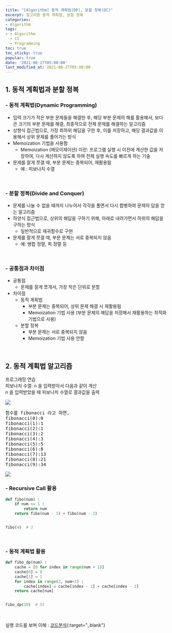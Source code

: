 ```yaml
---
title: "[Algorithm] 동적 계획법(DP), 분할 정복(DC)"
excerpt: 알고리즘 동적 계획법, 분할 정복
categories:
- Algorithm
tags:
- - Algorithm
  - CS
  - Programming
toc: true
toc_sticky: true
popular: true
date: '2021-08-27T05:00:00'
last_modified_at: 2021-08-27T05:00:00
---
```


## 1. 동적 계획법과 분할 정복


### - 동적 계획법(Dynamic Programming)

- 입력 크기가 작은 부분 문제들을 해결한 후, 해당 부분 문제의 해를 활용해서, 보다 큰 크기의 부분 문제를 해결, 최종적으로 전체 문제를 해결하는 알고리즘
- 상향식 접근법으로, 가장 최하위 해답을 구한 후, 이를 저장하고, 해당 결과값을 이용해서 상위 문제를 풀어가는 방식 
- Memoization 기법을 사용함
    - Memoization (메모이제이션) 이란: 프로그램 실행 시 이전에 계산한 값을 저장하여, 다시 계산하지 않도록 하여 전체 실행 속도를 빠르게 하는 기술
- 문제를 잘게 쪼갤 때, 부분 문제는 중복되어, 재활용됨
    - 예 : 피보나치 수열


<br>

### -  분할 정복(Divide and Conquer)

- 문제를 나눌 수 없을 때까지 나누어서 각각을 풀면서 다시 합병하여 문제의 답을 얻는 알고리즘
- 하양식 접근법으로, 상위의 해답을 구하기 위해, 아래로 내려가면서 하위의 해답을 구하는 방식
    - 일반적으로 재귀함수로 구현
- 문제를 잘게 쪼갤 때, 부분 문제는 서로 중복되지 않음
    - 예: 병합 정렬, 퀵 정렬 등


<br>

### - 공통점과 차이점

- 공통점
  - 문제를 잘게 쪼개서, 가장 작은 단위로 분할
- 차이점
  - 동적 계획법
    - 부분 문제는 중복되어, 상위 문제 해결 시 재활용됨
    - Memoization 기법 사용 (부분 문제의 해답을 저장해서 재활용하는 최적화 기법으로 사용)
  - 분할 정복
    - 부분 문제는 서로 중복되지 않음
    - Memoization 기법 사용 안함


<br>

## 2. 동적 계획법 알고리즘

프로그래밍 연습<br>
피보나치 수열: n 을 입력받아서 다음과 같이 계산<br>
n 을 입력받았을 때 피보나치 수열로 결과값을 출력<br>

<img src="https://www.fun-coding.org/00_Images/Fibonacci.png" />

<pre>
함수를 fibonacci 라고 하면,
fibonacci(0):0
fibonacci(1):1
fibonacci(2):1
fibonacci(3):2
fibonacci(4):3
fibonacci(5):5
fibonacci(6):8
fibonacci(7):13
fibonacci(8):21
fibonacci(9):34
</pre>

<img src="https://www.fun-coding.org/00_Images/dp.png" />


<br>

### - Recursive Call 활용

```python
def fibo(num) :
    if num <= 1 :
        return num
    return fibo(num - 1) + fibo(num - 2)


fibo(4)  # 3
```


<br>

### - 동적 계획법 활용

```python
def fibo_dp(num) :
    cache = [0 for index in range(num + 1)]
    cache[0] = 0
    cache[1] = 1
    for index in range(2, num+1) :
        cache[index] = cache[index - 1] + cache[index - 2]
    return cache[num]


fibo_dp(10)  # 55
```

<br>

실행 코드를 보며 이해 : [코드분석](http://www.pythontutor.com/live.html#code=def%20fibo_dp%28num%29%3A%0A%20%20%20%20cache%20%3D%20%20%5B%200%20for%20index%20in%20range%28num%20%2B%201%29%20%5D%0A%20%20%20%20cache%5B0%5D%20%3D%200%0A%20%20%20%20cache%5B1%5D%20%3D%201%0A%20%20%20%20%0A%20%20%20%20for%20index%20in%20range%282,%20num%20%2B%201%29%3A%0A%20%20%20%20%20%20%20%20cache%5Bindex%5D%20%3D%20cache%5Bindex%20-%201%5D%20%2B%20cache%5Bindex%20-%202%5D%0A%20%20%20%20return%20cache%5Bnum%5D%0A%0Aprint%28fibo_dp%2810%29%29&cumulative=false&curInstr=41&heapPrimitives=nevernest&mode=display&origin=opt-live.js&py=3&rawInputLstJSON=%5B%5D&textReferences=false){:target="_blank"}